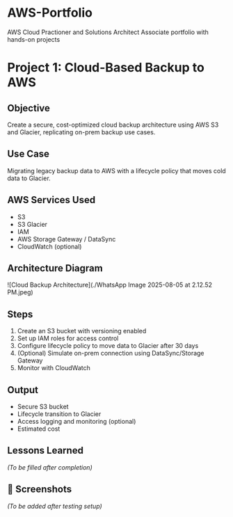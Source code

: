 # AWS-Portfolio
AWS Cloud Practioner and Solutions Architect Associate portfolio with hands-on projects
# Project 1: Cloud-Based Backup to AWS

##  Objective
Create a secure, cost-optimized cloud backup architecture using AWS S3 and Glacier, replicating on-prem backup use cases.

##  Use Case
Migrating legacy backup data to AWS with a lifecycle policy that moves cold data to Glacier.

##  AWS Services Used
- S3
- S3 Glacier
- IAM
- AWS Storage Gateway / DataSync
- CloudWatch (optional)

##  Architecture Diagram
![Cloud Backup Architecture](./WhatsApp Image 2025-08-05 at 2.12.52 PM.jpeg)

##  Steps
1. Create an S3 bucket with versioning enabled
2. Set up IAM roles for access control
3. Configure lifecycle policy to move data to Glacier after 30 days
4. (Optional) Simulate on-prem connection using DataSync/Storage Gateway
5. Monitor with CloudWatch

##  Output
- Secure S3 bucket
- Lifecycle transition to Glacier
- Access logging and monitoring (optional)
- Estimated cost

##  Lessons Learned
_(To be filled after completion)_

## 📸 Screenshots
_(To be added after testing setup)_

